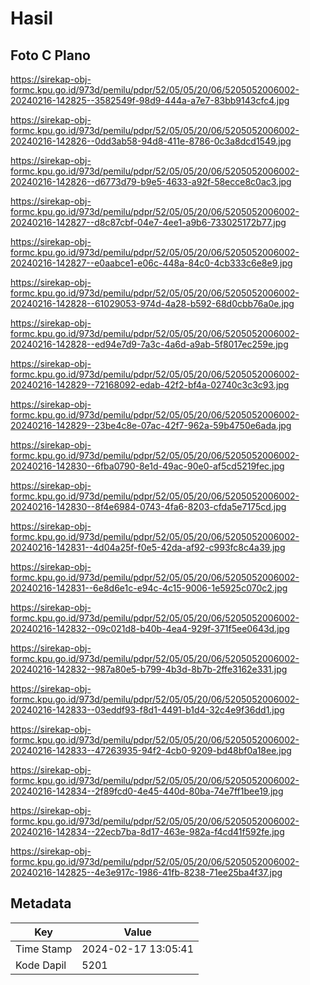 # Hasil

## Foto C Plano

https://sirekap-obj-formc.kpu.go.id/973d/pemilu/pdpr/52/05/05/20/06/5205052006002-20240216-142825--3582549f-98d9-444a-a7e7-83bb9143cfc4.jpg

https://sirekap-obj-formc.kpu.go.id/973d/pemilu/pdpr/52/05/05/20/06/5205052006002-20240216-142826--0dd3ab58-94d8-411e-8786-0c3a8dcd1549.jpg

https://sirekap-obj-formc.kpu.go.id/973d/pemilu/pdpr/52/05/05/20/06/5205052006002-20240216-142826--d6773d79-b9e5-4633-a92f-58ecce8c0ac3.jpg

https://sirekap-obj-formc.kpu.go.id/973d/pemilu/pdpr/52/05/05/20/06/5205052006002-20240216-142827--d8c87cbf-04e7-4ee1-a9b6-733025172b77.jpg

https://sirekap-obj-formc.kpu.go.id/973d/pemilu/pdpr/52/05/05/20/06/5205052006002-20240216-142827--e0aabce1-e06c-448a-84c0-4cb333c6e8e9.jpg

https://sirekap-obj-formc.kpu.go.id/973d/pemilu/pdpr/52/05/05/20/06/5205052006002-20240216-142828--61029053-974d-4a28-b592-68d0cbb76a0e.jpg

https://sirekap-obj-formc.kpu.go.id/973d/pemilu/pdpr/52/05/05/20/06/5205052006002-20240216-142828--ed94e7d9-7a3c-4a6d-a9ab-5f8017ec259e.jpg

https://sirekap-obj-formc.kpu.go.id/973d/pemilu/pdpr/52/05/05/20/06/5205052006002-20240216-142829--72168092-edab-42f2-bf4a-02740c3c3c93.jpg

https://sirekap-obj-formc.kpu.go.id/973d/pemilu/pdpr/52/05/05/20/06/5205052006002-20240216-142829--23be4c8e-07ac-42f7-962a-59b4750e6ada.jpg

https://sirekap-obj-formc.kpu.go.id/973d/pemilu/pdpr/52/05/05/20/06/5205052006002-20240216-142830--6fba0790-8e1d-49ac-90e0-af5cd5219fec.jpg

https://sirekap-obj-formc.kpu.go.id/973d/pemilu/pdpr/52/05/05/20/06/5205052006002-20240216-142830--8f4e6984-0743-4fa6-8203-cfda5e7175cd.jpg

https://sirekap-obj-formc.kpu.go.id/973d/pemilu/pdpr/52/05/05/20/06/5205052006002-20240216-142831--4d04a25f-f0e5-42da-af92-c993fc8c4a39.jpg

https://sirekap-obj-formc.kpu.go.id/973d/pemilu/pdpr/52/05/05/20/06/5205052006002-20240216-142831--6e8d6e1c-e94c-4c15-9006-1e5925c070c2.jpg

https://sirekap-obj-formc.kpu.go.id/973d/pemilu/pdpr/52/05/05/20/06/5205052006002-20240216-142832--09c021d8-b40b-4ea4-929f-371f5ee0643d.jpg

https://sirekap-obj-formc.kpu.go.id/973d/pemilu/pdpr/52/05/05/20/06/5205052006002-20240216-142832--987a80e5-b799-4b3d-8b7b-2ffe3162e331.jpg

https://sirekap-obj-formc.kpu.go.id/973d/pemilu/pdpr/52/05/05/20/06/5205052006002-20240216-142833--03eddf93-f8d1-4491-b1d4-32c4e9f36dd1.jpg

https://sirekap-obj-formc.kpu.go.id/973d/pemilu/pdpr/52/05/05/20/06/5205052006002-20240216-142833--47263935-94f2-4cb0-9209-bd48bf0a18ee.jpg

https://sirekap-obj-formc.kpu.go.id/973d/pemilu/pdpr/52/05/05/20/06/5205052006002-20240216-142834--2f89fcd0-4e45-440d-80ba-74e7ff1bee19.jpg

https://sirekap-obj-formc.kpu.go.id/973d/pemilu/pdpr/52/05/05/20/06/5205052006002-20240216-142834--22ecb7ba-8d17-463e-982a-f4cd41f592fe.jpg

https://sirekap-obj-formc.kpu.go.id/973d/pemilu/pdpr/52/05/05/20/06/5205052006002-20240216-142825--4e3e917c-1986-41fb-8238-71ee25ba4f37.jpg


## Metadata

| Key        | Value               |
| ---------- | ------------------- |
| Time Stamp | 2024-02-17 13:05:41 |
| Kode Dapil | 5201                |




